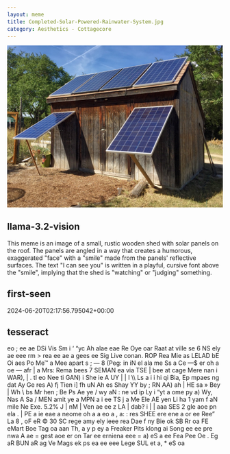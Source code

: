 ```yaml
---
layout: meme
title: Completed-Solar-Powered-Rainwater-System.jpg
category: Aesthetics - Cottagecore
---
```


<div markdown="0"><a href="Completed-Solar-Powered-Rainwater-System.jpg"><img class="photo" src="Completed-Solar-Powered-Rainwater-System.jpg" /></a>

<h2>llama-3.2-vision</h2>
<p title="Llama-3.2-11B is a really good model that probably gets the visual details right but doesn't understand literary or media references, and often fails to accurately represent the physical arrangement of objects and the implied relationships between the objects.">This meme is an image of a small, rustic wooden shed with solar panels on the roof. The panels are angled in a way that creates a humorous, exaggerated &quot;face&quot; with a &quot;smile&quot; made from the panels&#x27; reflective surfaces. The text &quot;I can see you&quot; is written in a playful, cursive font above the &quot;smile&quot;, implying that the shed is &quot;watching&quot; or &quot;judging&quot; something.</p>

<h2>first-seen</h2>
<p title="Because Git doesn't preserve file modification times, this metadata file contains the file's modification time when it was added to the library.">2024-06-20T02:17:56.795042+00:00</p>

<h2>tesseract</h2>
<p title="Tesseract is often terrible and just gives a lot of nonsense characters, but it used to be the state of the art, and usually it is better at correctly representing text than llama-3.2-vision-11b.">eo ; ee ae DSi Vis Sm i ‘ “yc Ah alae eae Re Oye oar Raat at ville se 6 NS ely ae eee rm &gt; rea ee ae a gees ee Sig Live conan. ROP Rea Mie as LELAD bE Oi aes Po Me™ a Mee apart s ; — 8 (Peg: in iN el ala me Ss a Ce —$ er oh a oe — afr | a Mrs: Rema bees 7 SEMAN ea via TSE | bee at cage Mere nan i WAR), | . tl eo Nee ti GAN) i She ie A UY | | I \\ Ls a i i hi qi Bia, Ep mpaes ng dat Ay Ge res A) fj Tien i] fh uN Ah es Shay YY by ; RN AA) ah | HE sa » Bey | Wh \ bs Mr hen ; Be Ps Ae ye / wy aN : ne vd ip Ly i “yt a ome py a) Wy, Nas A Sa / MEN amit ye a MPN a i ee TS j a Me Ele AE yen Li ha 1 yam f aN mile Ne Exe. 5.2% J | nM | Ven ae ee z LA | dab? i | | aaa SES 2 gle aoe pn ela . | PE a ie eae a neome oh a a eo a , a: : res SHEE ere ene a or ee Ree” La 8 , oF eR © 30 SC rege amy ely ieee rea Dae f ny Bie ok SB Rr oa FE eMart Boe Tag oa aan Th, a y p ey a Freaker Pits klong ai Song ee ee pre nwa A ae = gest aoe er on Tar ee erniena eee = a) eS a ee Fea Pee Oe . Eg aR BUN aR ag Ve Mags ek ps ea ee eee Lege SUL et a, * eS oa</p>

</div>

